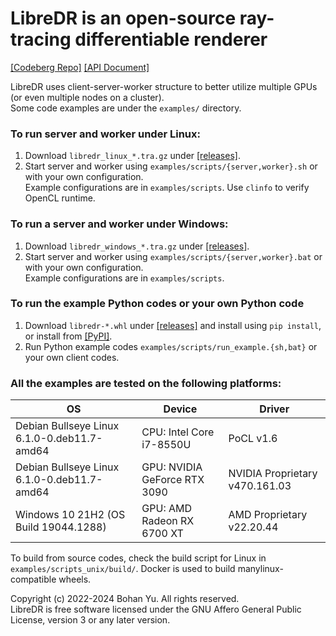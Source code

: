 # LibreDR is an open-source ray-tracing differentiable renderer
[\[Codeberg Repo\]](https://codeberg.org/ybh1998/LibreDR/)
[\[API Document\]](https://ybh1998.codeberg.page/LibreDR/)

LibreDR uses client-server-worker structure to better utilize multiple GPUs (or even multiple nodes on a cluster). \
Some code examples are under the `examples/` directory.

### To run server and worker under Linux:
1. Download `libredr_linux_*.tra.gz` under [\[releases\]](https://codeberg.org/ybh1998/LibreDR/releases).
2. Start server and worker using `examples/scripts/{server,worker}.sh` or with your own configuration. \
Example configurations are in `examples/scripts`. Use `clinfo` to verify OpenCL runtime.

### To run a server and worker under Windows:
1. Download `libredr_windows_*.tra.gz` under [\[releases\]](https://codeberg.org/ybh1998/LibreDR/releases).
2. Start server and worker using `examples/scripts/{server,worker}.bat` or with your own configuration. \
Example configurations are in `examples/scripts`.

### To run the example Python codes or your own Python code
1. Download `libredr-*.whl` under [\[releases\]](https://codeberg.org/ybh1998/LibreDR/releases) and install using
`pip install`, or install from [\[PyPI\]](https://pypi.org/project/libredr/).
2. Run Python example codes `examples/scripts/run_example.{sh,bat}` or your own client codes.

### All the examples are tested on the following platforms:

| OS | Device | Driver |
|----|--------|--------|
| Debian Bullseye Linux 6.1.0-0.deb11.7-amd64 | CPU: Intel Core i7-8550U     | PoCL v1.6                      |
| Debian Bullseye Linux 6.1.0-0.deb11.7-amd64 | GPU: NVIDIA GeForce RTX 3090 | NVIDIA Proprietary v470.161.03 |
| Windows 10 21H2 (OS Build 19044.1288)       | GPU: AMD Radeon RX 6700 XT   | AMD Proprietary v22.20.44      |

To build from source codes, check the build script for Linux in `examples/scripts_unix/build/`. Docker is used to
build manylinux-compatible wheels.

Copyright (c) 2022-2024 Bohan Yu. All rights reserved. \
LibreDR is free software licensed under the GNU Affero General Public License, version 3 or any later version.
